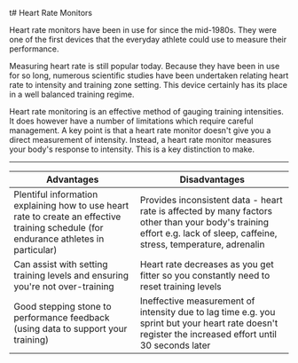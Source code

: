 t# Heart Rate Monitors

Heart rate monitors have been in use for since the mid-1980s. They were one of the first devices that the everyday athlete could use to measure their performance.

Measuring heart rate is still popular today. Because they have been in use for so long, numerous scientific studies have been undertaken relating heart rate to intensity and training zone setting. This device certainly has its place in a well balanced training regime.

Heart rate monitoring is an effective method of gauging training intensities. It does however have a number of limitations which require careful management. A key point is that a heart rate monitor doesn't give you a direct measurement of intensity. Instead, a heart rate monitor measures your body's response to intensity. This is a key distinction to make.

---

| Advantages | Disadvantages |
| -- | -- |
| Plentiful information explaining how to use heart rate to create an effective training schedule (for endurance athletes in particular) | Provides inconsistent data - heart rate is affected by many factors other than your body's training effort e.g. lack of sleep, caffeine, stress, temperature, adrenalin |
| Can assist with setting training levels and ensuring you're not over-training | Heart rate decreases as you get fitter so you constantly need to reset training levels |
| Good stepping stone to performance feedback (using data to support your training) | Ineffective measurement of intensity due to lag time e.g. you sprint but your heart rate doesn't register the increased effort until 30 seconds later |
